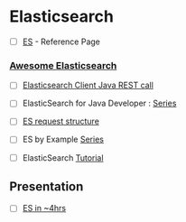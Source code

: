 # Elasticsearch
- [ ] [ES](https://www.elastic.co/guide/en/elasticsearch/reference/current/index.html) - Reference Page

### [Awesome Elasticsearch](https://github.com/dzharii/awesome-elasticsearch)

- [ ] [Elasticsearch Client Java REST call](https://qbox.io/blog/rest-calls-new-java-elasticsearch-client-tutorial)
- [ ] ElasticSearch for Java Developer : [Series](https://www.javacodegeeks.com/2017/04/elasticsearch-tutorial-java-developers.html)
- [ ] [ES request structure](http://javasampleapproach.com/elasticsearch/elasticsearch-request-structure-of-a-search-request)

- [ ] ES by Example [Series](https://codeburst.io/elasticsearch-by-example-part-1-a4a38cd97f55)
- [ ] ElasticSearch [Tutorial](https://www.wikitechy.com/tutorials/elasticsearch/)

## Presentation 
- [ ] [ES in ~4hrs](https://speakerdeck.com/felipead/elasticsearch-workshop)

